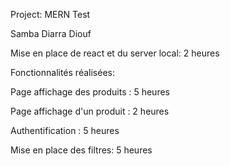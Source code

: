 Project: MERN Test

Samba Diarra Diouf


Mise en place de react et du server local: 2 heures

Fonctionnalités réalisées:

Page affichage des produits : 5 heures

Page affichage d'un produit : 2 heures

Authentification : 5 heures

Mise en place des filtres: 5 heures



